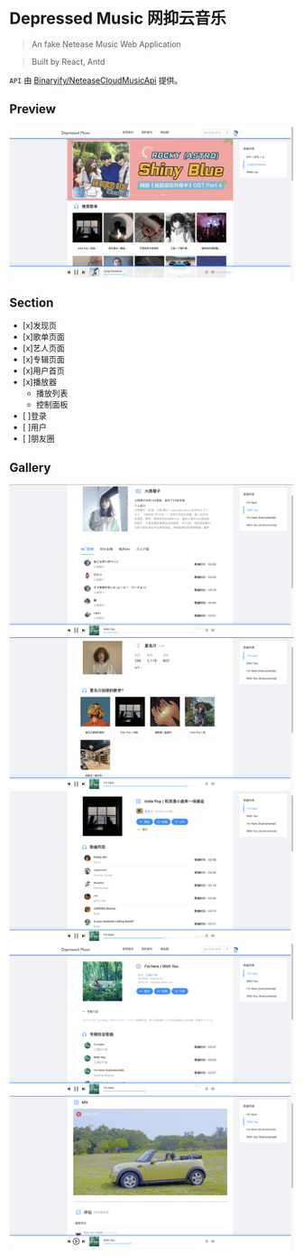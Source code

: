# Depressed Music 网抑云音乐

> An fake Netease Music Web Application

> Built by React, Antd

`API` 由 [Binaryify/NeteaseCloudMusicApi](https://github.com/Binaryify/NeteaseCloudMusicApi) 提供。


## Preview

![PREVIEW](./img/Index.png)

## Section
- [x]发现页
- [x]歌单页面
- [x]艺人页面
- [x]专辑页面
- [x]用户首页
- [x]播放器
    - 播放列表
    - 控制面板
- [ ]登录
- [ ]用户
- [ ]朋友圈

## Gallery

![Artist](./img/Artist.png)
![User](./img/User.png)
![Playlist](./img/Playlist.png)
![Album](./img/Album.png)
![MV](./img/MV.png)